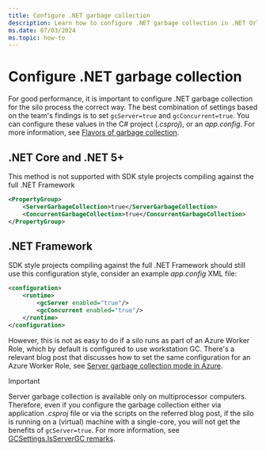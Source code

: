 ```yaml
---
title: Configure .NET garbage collection
description: Learn how to configure .NET garbage collection in .NET Orleans.
ms.date: 07/03/2024
ms.topic: how-to
---
```


# Configure .NET garbage collection

For good performance, it is important to configure .NET garbage collection for the silo process the correct way. The best combination of settings based on the team's findings is to set `gcServer=true` and `gcConcurrent=true`. You can configure these values in the C# project (_.csproj_), or an _app.config_. For more information, see [Flavors of garbage collection](../../../core/runtime-config/garbage-collector.md#flavors-of-garbage-collection).

## .NET Core and .NET 5+

This method is not supported with SDK style projects compiling against the full .NET Framework

```xml
<PropertyGroup>
    <ServerGarbageCollection>true</ServerGarbageCollection>
    <ConcurrentGarbageCollection>true</ConcurrentGarbageCollection>
</PropertyGroup>
```

## .NET Framework

SDK style projects compiling against the full .NET Framework should still use this configuration style, consider an example _app.config_ XML file:

``` xml
<configuration>
    <runtime>
        <gcServer enabled="true"/>
        <gcConcurrent enabled="true"/>
    </runtime>
</configuration>
```

However, this is not as easy to do if a silo runs as part of an Azure Worker Role, which by default is configured to use workstation GC. There's a relevant blog post that discusses how to set the same configuration for an Azure Worker Role, see [Server garbage collection mode in Azure](/archive/blogs/cclayton/server-garbage-collection-mode-in-microsoft-azure).

> [!IMPORTANT]
> Server garbage collection is available only on multiprocessor computers. Therefore, even if you configure the garbage collection either via application _.csproj_ file or via the scripts on the referred blog post, if the silo is running on a (virtual) machine with a single-core, you will not get the benefits of `gcServer=true`. For more information, see [GCSettings.IsServerGC remarks](/dotnet/api/system.runtime.gcsettings.isservergc#remarks).
